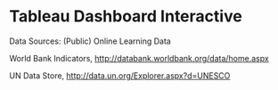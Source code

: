 # Tableau Dashboard Interactive

Data Sources: (Public) Online Learning Data

World Bank Indicators, http://databank.worldbank.org/data/home.aspx

UN Data Store, http://data.un.org/Explorer.aspx?d=UNESCO
